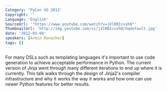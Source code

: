 ```yaml
---
Category: 'PyCon US 2012'
Copyright: ''
Language: 'English'
SourceUrl: '"https://www.youtube.com/watch?v=jXlR0Icvvh8"'
ThumbnailUrl: 'http://img.youtube.com/vi/jXlR0Icvvh8/hqdefault.jpg'
date: '2012-03-09'
speakers: [Armin Ronacher]
tags: []
---
```

For many DSLs such as templating languages it's important to use code
generation to achieve acceptable performance in Python. The current version of
Jinja went through many different iterations to end up where it is currently.
This talk walks through the design of Jinja2's compiler infrastructure and why
it works the way it works and how one can use newer Python features for better
results.

